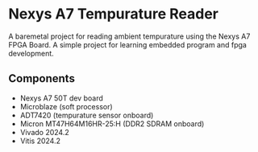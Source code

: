 # Nexys A7 Tempurature Reader

A baremetal project for reading ambient tempurature using the Nexys A7 FPGA Board. A simple project for learning embedded program and fpga development.

## Components

- Nexys A7 50T dev board
- Microblaze (soft processor)
- ADT7420 (tempurature sensor onboard)
- Micron MT47H64M16HR-25:H (DDR2 SDRAM onboard)
- Vivado 2024.2
- Vitis 2024.2

